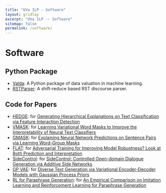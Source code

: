 ```yaml
---
title: "UVa ILP - Software"
layout: gridlay
excerpt: "UVa ILP -- Software"
sitemap: false
permalink: /software/
---
```


# Software

## Python Package


- [Valda](https://uvanlp.org/valda/): A Python package of data valuation in machine learning.
- [RSTParser](https://github.com/jiyfeng/RSTParser): A shift-reduce based RST discourse parser.


## Code for Papers

- [HEDGE](https://github.com/UVa-NLP/HEDGE): for [Generating Hierarchical Explanations on Text Classification via Feature Interaction Detection]()
- [VMASK](https://github.com/UVa-NLP/VMASK): for [Learning Variational Word Masks to Improve the Interpretability of Neural Text Classifiers]()
- [GMASK](https://github.com/UVa-NLP/GMASK): for [Explaining Neural Network Predictions on Sentence Pairs via Learning Word-Group Masks]()
- [FLAT](https://github.com/UVa-NLP/FLAT): for [Adversarial Training for Improving Model Robustness? Look at Both Prediction and Interpretation]()
- [SideControl](https://github.com/wyu-du/Controlled-Dialogue-Generation): for [SideControl: Controlled Open-domain Dialogue Generation via Additive Side Networks]()
- [GP VAE](https://github.com/wyu-du/GP-VAE): for [Diverse Text Generation via Variational Encoder-Decoder Models with Gaussian Process Priors]()
- [RL for Paraphrase Generation](https://github.com/wyu-du/Reinforce-Paraphrase-Generation): for [An Empirical Comparison on Imitation Learning and Reinforcement Learning for Paraphrase Generation]()
